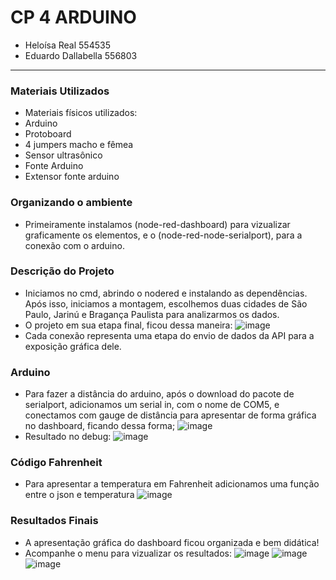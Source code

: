 # CP 4 ARDUINO
- Heloísa Real 554535
- Eduardo Dallabella 556803
---------
### Materiais Utilizados
- Materiais físicos utilizados:
- Arduino
- Protoboard
- 4 jumpers macho e fêmea
- Sensor ultrasônico
- Fonte Arduino
- Extensor fonte arduino

### Organizando o ambiente
- Primeiramente instalamos (node-red-dashboard) para vizualizar graficamente os elementos, e o (node-red-node-serialport), para a conexão com o arduino.

### Descrição do Projeto
- Iniciamos no cmd, abrindo o nodered e instalando as dependências. Após isso, iniciamos a montagem, escolhemos duas cidades de São Paulo, Jarinú e Bragança Paulista para analizarmos os dados.
- O projeto em sua etapa final, ficou dessa maneira:
![image](https://github.com/user-attachments/assets/6e591fa0-421a-4fe0-8e07-98631a64c1f4)
- Cada conexão representa uma etapa do envio de dados da API para a exposição gráfica dele.

### Arduino
- Para fazer a distância do arduino, após o download do pacote de serialport, adicionamos um serial in, com o nome de COM5, e conectamos com gauge de distância para apresentar de forma gráfica no dashboard, ficando dessa forma;
![image](https://github.com/user-attachments/assets/dbee599c-d98e-44ea-b863-7f099e70eb58)
- Resultado no debug:
![image](https://github.com/user-attachments/assets/e2d99eb4-385f-43d3-93dc-d9f32b9ffbdd)


### Código Fahrenheit
- Para apresentar a temperatura em Fahrenheit adicionamos uma função entre o json e temperatura 
![image](https://github.com/user-attachments/assets/eb529d90-427d-4a3e-aa8e-c00b93034215)


### Resultados Finais
- A apresentação gráfica do dashboard ficou organizada e bem didática!
- Acompanhe o menu para vizualizar os resultados:
![image](https://github.com/user-attachments/assets/23c3fff1-9f4e-46f0-89e8-e269565e073e)
![image](https://github.com/user-attachments/assets/a894eb7b-83f0-4998-8845-b4c190116456)
![image](https://github.com/user-attachments/assets/1cc175e7-28b8-4055-ae1e-5abcf0083c7b)
